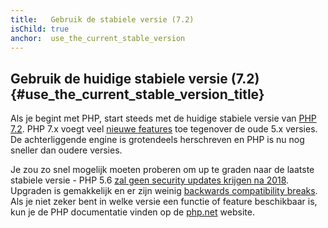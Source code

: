 ```yaml
---
title:   Gebruik de stabiele versie (7.2)
isChild: true
anchor:  use_the_current_stable_version
---
```


## Gebruik de huidige stabiele versie (7.2) {#use_the_current_stable_version_title}

Als je begint met PHP, start steeds met de huidige stabiele versie van [PHP 7.2][php-release]. PHP 7.x voegt veel
[nieuwe features](#language_highlights) toe tegenover de oude 5.x versies. De achterliggende engine is grotendeels 
herschreven en PHP is nu nog sneller dan oudere versies.

Je zou zo snel mogelijk moeten proberen om up te graden naar de laatste stabiele versie - PHP 5.6 [zal geen security updates krijgen na 2018](http://php.net/supported-versions.php). Upgraden is gemakkelijk en er zijn weinig [backwards compatibility breaks][php72-bc]. Als je niet zeker bent in welke versie een functie of feature beschikbaar is, kun je de PHP documentatie
vinden op de [php.net][php-docs] website.

[php-release]: http://php.net/downloads.php
[php-docs]: http://php.net/manual/
[php72-bc]: http://php.net/manual/migration72.incompatible.php
